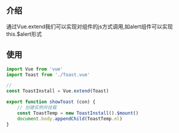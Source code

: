 ## 介绍
通过Vue.extend我们可以实现对组件的js方式调用,如alert组件可以实现this.$alert形式

## 使用
```js
import Vue from 'vue'
import Toast from './Toast.vue'

// 
const ToastInstall = Vue.extend(Toast)

export function showToast (con) {
    // 创建实例并挂载
    const ToastTemp = new ToastInstall().$mount()
    document.body.appendChild(ToastTemp.el)
}
```